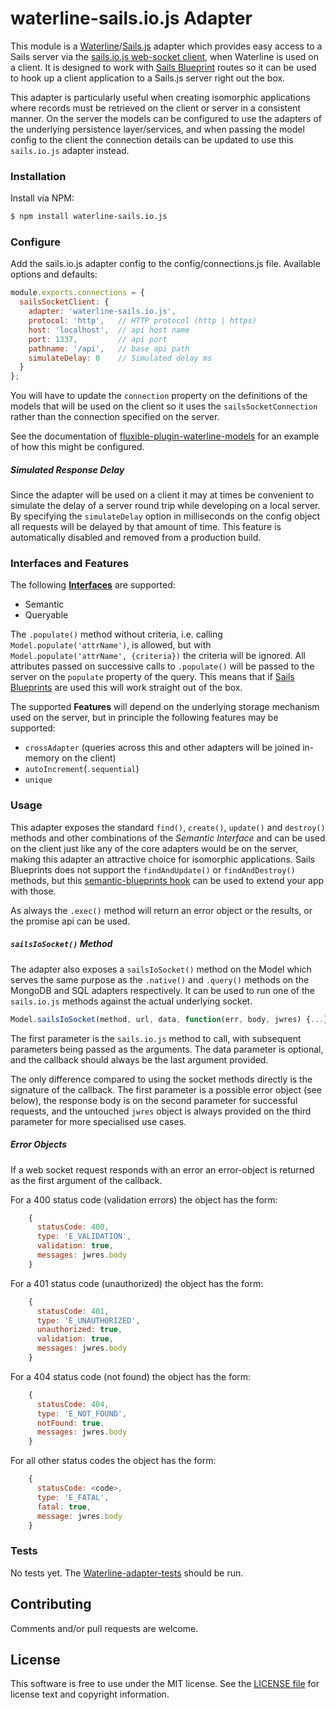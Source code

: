 # waterline-sails.io.js Adapter

This module is a [Waterline](https://github.com/balderdashy/waterline)/[Sails.js](https://github.com/balderdashy/sails) 
adapter which provides easy access to a Sails server via the 
[sails.io.js web-socket client](http://sailsjs.org/documentation/reference/web-sockets/socket-client), when
Waterline is used on a client. It is designed to work with 
[Sails Blueprint](http://sailsjs.org/documentation/reference/blueprint-api) routes so it can be used to hook up
a client application to a Sails.js server right out the box. 

This adapter is particularly useful when creating isomorphic applications where records must be retrieved on the
client or server in a consistent manner. On the server the models can be configured to use the adapters of the 
underlying persistence layer/services, and when passing the model config to the client the connection details
can be updated to use this `sails.io.js` adapter instead.
 

### Installation

Install via NPM:

```sh
$ npm install waterline-sails.io.js
```


### Configure

Add the sails.io.js adapter config to the config/connections.js file. Available options and defaults:

```javascript
module.exports.connections = {
  sailsSocketClient: {
    adapter: 'waterline-sails.io.js',
    protocol: 'http',   // HTTP protocol (http | https)
    host: 'localhost',  // api host name
    port: 1337,         // api port
    pathname: '/api',   // base api path
    simulateDelay: 0    // Simulated delay ms
  }
};
```

You will have to update the `connection` property on the definitions of the models that will be used
on the client so it uses the `sailsSocketConnection` rather than the connection specified on the server.

See the documentation of 
[fluxible-plugin-waterline-models](https://github.com/marnusw/fluxible-plugin-waterline-models#use-with-sailsjs)
for an example of how this might be configured.

##### Simulated Response Delay

Since the adapter will be used on a client it may at times be convenient to simulate the delay of a 
server round trip while developing on a local server. By specifying the `simulateDelay` option in 
milliseconds on the config object all requests will be delayed by that amount of time. This feature 
is automatically disabled and removed from a production build.


### Interfaces and Features

The following 
[**Interfaces**](https://github.com/balderdashy/sails-docs/blob/master/contributing/adapter-specification.md) are 
supported:

* Semantic
* Queryable

The `.populate()` method without criteria, i.e. calling `Model.populate('attrName')`, is allowed, but with
`Model.populate('attrName', {criteria})` the criteria will be ignored. All attributes passed on successive
calls to `.populate()` will be passed to the server on the `populate` property of the query. This means
that if [Sails Blueprints](http://sailsjs.org/documentation/reference/blueprint-api) are used this will 
work straight out of the box.

The supported **Features** will depend on the underlying storage mechanism used on the server, but in 
principle the following features may be supported:

* `crossAdapter` (queries across this and other adapters will be joined in-memory on the client)
* `autoIncrement`(`.sequential`)
* `unique`


### Usage

This adapter exposes the standard `find()`, `create()`, `update()` and `destroy()` methods and other 
combinations of the *Semantic Interface* and can be used on the client just like any of the core adapters 
would be on the server, making this adapter an attractive choice for isomorphic applications. 
Sails Blueprints does not support the `findAndUpdate()` or `findAndDestroy()` methods, but this 
[semantic-blueprints hook](https://github.com/marnusw/sails-hook-semantic-blueprints) can be used to 
extend your app with those.

As always the `.exec()` method will return an error object or the results, or the promise api can be used.

##### `sailsIoSocket()` Method

The adapter also exposes a `sailsIoSocket()` method on the Model which serves the same purpose as the 
`.native()` and `.query()` methods on the MongoDB and SQL adapters respectively. It can be used to run 
one of the `sails.io.js` methods against the actual underlying socket. 

```javascript
Model.sailsIoSocket(method, url, data, function(err, body, jwres) {...});
```

The first parameter is the `sails.io.js` method to call, with subsequent parameters being passed as the 
arguments. The data parameter is optional, and the callback should always be the last argument provided.

The only difference compared to using the socket methods directly is the signature of the callback. The 
first parameter is a possible error object (see below), the response body is on the second parameter 
for successful requests, and the untouched `jwres` object is always provided on the third parameter for 
more specialised use cases. 

##### Error Objects

If a web socket request responds with an error an error-object is returned as the first argument of
the callback.

For a 400 status code (validation errors) the object has the form:

```javascript
    {
      statusCode: 400,
      type: 'E_VALIDATION',
      validation: true,
      messages: jwres.body
    }
```

For a 401 status code (unauthorized) the object has the form:

```javascript
    {
      statusCode: 401,
      type: 'E_UNAUTHORIZED',
      unauthorized: true,
      validation: true,
      messages: jwres.body
    }
```

For a 404 status code (not found) the object has the form:

```javascript
    {
      statusCode: 404,
      type: 'E_NOT_FOUND',
      notFound: true,
      messages: jwres.body
    }
```

For all other status codes the object has the form:

```javascript
    {
      statusCode: <code>,
      type: 'E_FATAL',
      fatal: true,
      message: jwres.body
    }
```


### Tests

No tests yet. The [Waterline-adapter-tests](https://github.com/balderdashy/waterline-adapter-tests) should be run.


## Contributing

Comments and/or pull requests are welcome.


## License

This software is free to use under the MIT license.
See the [LICENSE file](LICENSE.md) for license text and copyright information.

